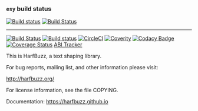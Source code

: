### `esy` build status
[![Build status](https://ci.appveyor.com/api/projects/status/26jfwm55wk9t6w4j/branch/esy?svg=true)](https://ci.appveyor.com/project/bryphe/esy-harfbuzz/branch/esy)
[![Build Status](https://travis-ci.org/bryphe/esy-harfbuzz.svg?branch=esy)](https://travis-ci.org/bryphe/esy-harfbuzz)

 -----------

[![Build Status](https://travis-ci.org/harfbuzz/harfbuzz.svg)](https://travis-ci.org/harfbuzz/harfbuzz)
[![Build status](https://ci.appveyor.com/api/projects/status/0t0flrxpstj9lb9w?svg=true)](https://ci.appveyor.com/project/harfbuzz/harfbuzz)
[![CircleCI](https://circleci.com/gh/harfbuzz/harfbuzz.svg?style=svg)](https://circleci.com/gh/harfbuzz/harfbuzz)
[![Coverity](https://img.shields.io/coverity/scan/5450.svg)](https://scan.coverity.com/projects/behdad-harfbuzz)
[![Codacy Badge](https://api.codacy.com/project/badge/Grade/f17f1708783c447488bc8dd317150eaa)](https://app.codacy.com/app/behdad/harfbuzz)
[![Coverage Status](https://img.shields.io/coveralls/harfbuzz/harfbuzz.svg)](https://coveralls.io/r/harfbuzz/harfbuzz)
[ABI Tracker](http://abi-laboratory.pro/tracker/timeline/harfbuzz/)

This is HarfBuzz, a text shaping library.

For bug reports, mailing list, and other information please visit:

  http://harfbuzz.org/

For license information, see the file COPYING.

Documentation: https://harfbuzz.github.io
